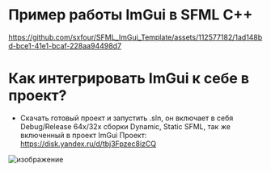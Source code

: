 # Пример работы ImGui в SFML C++

https://github.com/sxfour/SFML_ImGui_Template/assets/112577182/1ad148bd-bce1-41e1-bcaf-228aa94498d7

# Как интегрировать ImGui к себе в проект?
* Скачать готовый проект и запустить .sln, он включает в себя Debug/Release 64x/32x сборки Dynamic, Static SFML, так же включенный
в проект ImGui
Проект: https://disk.yandex.ru/d/tbj3Fpzec8izCQ

![изображение](https://github.com/sxfour/SFML_ImGui_Template/assets/112577182/e4e20329-ba73-472a-8bb9-a3f7380d33bb)
